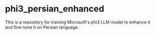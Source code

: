 # phi3_persian_enhanced
This is a repository for training Microsoft's phi3 LLM model to enhance it and fine-tune it on Persian language.
